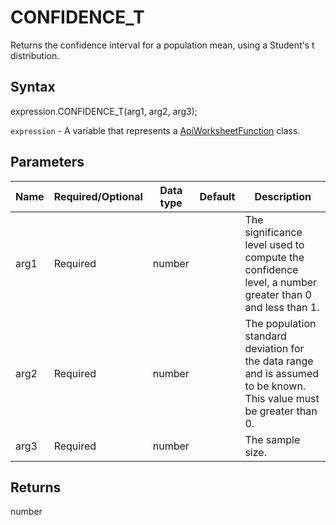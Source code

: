 # CONFIDENCE_T

Returns the confidence interval for a population mean, using a Student's t distribution.

## Syntax

expression.CONFIDENCE_T(arg1, arg2, arg3);

`expression` - A variable that represents a [ApiWorksheetFunction](../ApiWorksheetFunction.md) class.

## Parameters

| **Name** | **Required/Optional** | **Data type** | **Default** | **Description** |
| ------------- | ------------- | ------------- | ------------- | ------------- |
| arg1 | Required | number |  | The significance level used to compute the confidence level, a number greater than 0 and less than 1. |
| arg2 | Required | number |  | The population standard deviation for the data range and is assumed to be known. This value must be greater than 0. |
| arg3 | Required | number |  | The sample size. |

## Returns

number